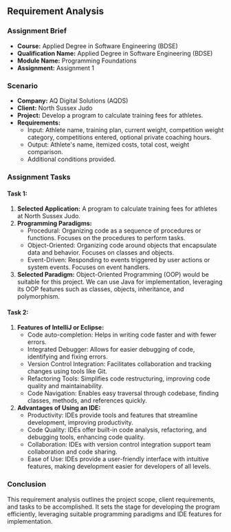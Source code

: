 ## Requirement Analysis

### Assignment Brief

- **Course:** Applied Degree in Software Engineering (BDSE)
- **Qualification Name:** Applied Degree in Software Engineering (BDSE)
- **Module Name:** Programming Foundations
- **Assignment:** Assignment 1

### Scenario

- **Company:** AQ Digital Solutions (AQDS)
- **Client:** North Sussex Judo
- **Project:** Develop a program to calculate training fees for athletes.
- **Requirements:**
  - Input: Athlete name, training plan, current weight, competition weight category, competitions entered, optional private coaching hours.
  - Output: Athlete's name, itemized costs, total cost, weight comparison.
  - Additional conditions provided.

### Assignment Tasks

#### Task 1:

1. **Selected Application:** A program to calculate training fees for athletes at North Sussex Judo.
2. **Programming Paradigms:**
   - Procedural: Organizing code as a sequence of procedures or functions. Focuses on the procedures to perform tasks.
   - Object-Oriented: Organizing code around objects that encapsulate data and behavior. Focuses on classes and objects.
   - Event-Driven: Responding to events triggered by user actions or system events. Focuses on event handlers.
3. **Selected Paradigm:** Object-Oriented Programming (OOP) would be suitable for this project. We can use Java for implementation, leveraging its OOP features such as classes, objects, inheritance, and polymorphism.

#### Task 2:

1. **Features of IntelliJ or Eclipse:**
   - Code auto-completion: Helps in writing code faster and with fewer errors.
   - Integrated Debugger: Allows for easier debugging of code, identifying and fixing errors.
   - Version Control Integration: Facilitates collaboration and tracking changes using tools like Git.
   - Refactoring Tools: Simplifies code restructuring, improving code quality and maintainability.
   - Code Navigation: Enables easy traversal through codebase, finding classes, methods, and references quickly.
2. **Advantages of Using an IDE:**
   - Productivity: IDEs provide tools and features that streamline development, improving productivity.
   - Code Quality: IDEs offer built-in code analysis, refactoring, and debugging tools, enhancing code quality.
   - Collaboration: IDEs with version control integration support team collaboration and code sharing.
   - Ease of Use: IDEs provide a user-friendly interface with intuitive features, making development easier for developers of all levels.

### Conclusion

This requirement analysis outlines the project scope, client requirements, and tasks to be accomplished. It sets the stage for developing the program efficiently, leveraging suitable programming paradigms and IDE features for implementation.
